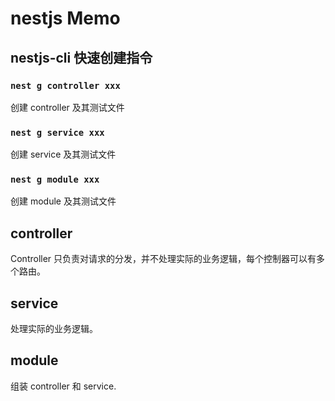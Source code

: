 # nestjs Memo

## nestjs-cli 快速创建指令

### `nest g controller xxx`

创建 controller 及其测试文件

### `nest g service xxx`

创建 service 及其测试文件

### `nest g module xxx`

创建 module 及其测试文件

## controller

Controller 只负责对请求的分发，并不处理实际的业务逻辑，每个控制器可以有多个路由。

## service

处理实际的业务逻辑。

## module

组装 controller 和 service.
